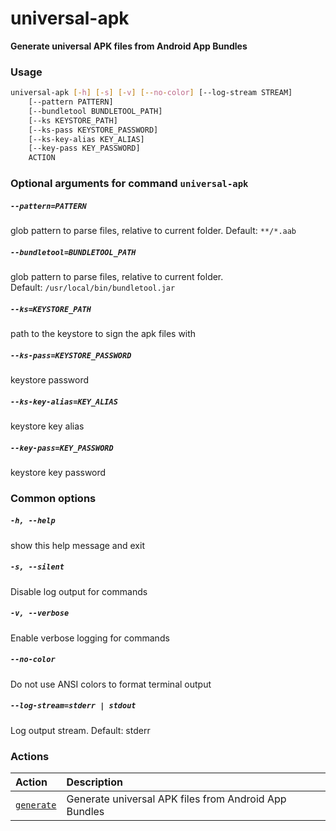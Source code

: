 
universal-apk
=============


**Generate universal APK files from Android App Bundles**
### Usage
```bash
universal-apk [-h] [-s] [-v] [--no-color] [--log-stream STREAM]
    [--pattern PATTERN]
    [--bundletool BUNDLETOOL_PATH]
    [--ks KEYSTORE_PATH]
    [--ks-pass KEYSTORE_PASSWORD]
    [--ks-key-alias KEY_ALIAS]
    [--key-pass KEY_PASSWORD]
    ACTION
```
### Optional arguments for command `universal-apk`

##### `--pattern=PATTERN`


glob pattern to parse files, relative to current folder. Default:&nbsp;`**/*.aab`
##### `--bundletool=BUNDLETOOL_PATH`


glob pattern to parse files, relative to current folder. Default:&nbsp;`/usr/local/bin/bundletool.jar`
##### `--ks=KEYSTORE_PATH`


path to the keystore to sign the apk files with
##### `--ks-pass=KEYSTORE_PASSWORD`


keystore password
##### `--ks-key-alias=KEY_ALIAS`


keystore key alias
##### `--key-pass=KEY_PASSWORD`


keystore key password
### Common options

##### `-h, --help`


show this help message and exit
##### `-s, --silent`


Disable log output for commands
##### `-v, --verbose`


Enable verbose logging for commands
##### `--no-color`


Do not use ANSI colors to format terminal output
##### `--log-stream=stderr | stdout`


Log output stream. Default: stderr
### Actions

|Action|Description|
| :--- | :--- |
|[`generate`](generate.md)|Generate universal APK files from Android App Bundles|
